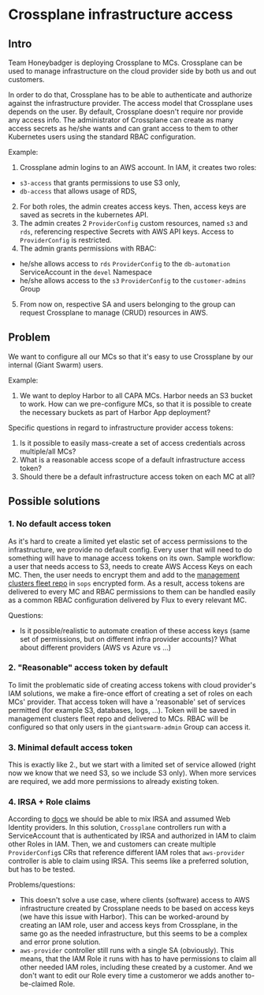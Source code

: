 # Crossplane infrastructure access

## Intro

Team Honeybadger is deploying Crossplane to MCs. Crossplane can be used to manage infrastructure on the cloud provider side by both us and out customers.

In order to do that, Crossplane has to be able to authenticate and authorize against the infrastructure provider. The access model that Crossplane uses depends on the user. By default, Crossplane doesn't require nor provide any access info. The administrator of Crossplane can create as many access secrets as he/she wants and can grant access to them to other Kubernetes users using the standard RBAC configuration.

Example:
1. Crossplane admin logins to an AWS account. In IAM, it creates two roles:
  - `s3-access` that grants permissions to use S3 only,
  - `db-access` that allows usage of RDS,
2. For both roles, the admin creates access keys. Then, access keys are saved as secrets in the kubernetes API.
3. The admin creates 2 `ProviderConfig` custom resources, named `s3` and `rds`, referencing respective Secrets with AWS API keys. Access to `ProviderConfig` is restricted.
4. The admin grants permissions with RBAC:
  - he/she allows access to `rds` `ProviderConfig` to the `db-automation` ServiceAccount in the `devel` Namespace
  - he/she allows access to the `s3` `ProviderConfig` to the `customer-admins` Group
5. From now on, respective SA and users belonging to the group can request Crossplane to manage (CRUD) resources in AWS.

## Problem

We want to configure all our MCs so that it's easy to use Crossplane by our internal (Giant Swarm) users.

Example:
1. We want to deploy Harbor to all CAPA MCs. Harbor needs an S3 bucket to work. How can we pre-configure MCs, so that it is possible to create the necessary buckets as part of Harbor App deployment?

Specific questions in regard to infrastructure provider access tokens:

1. Is it possible to easily mass-create a set of access credentials across multiple/all MCs?
2. What is a reasonable access scope of a default infrastructure access token?
3. Should there be a default infrastructure access token on each MC at all?

## Possible solutions

### 1. No default access token

As it's hard to create a limited yet elastic set of access permissions to the infrastructure, we provide no default config. Every user that will need to do something will have to manage access tokens on its own. Sample workflow: a user that needs access to S3, needs to create AWS Access Keys on each MC. Then, the user needs to encrypt them and add to the [management clusters fleet repo](https://github.com/giantswarm/management-clusters-fleet/) in `sops` encrypted form. As a result, access tokens are delivered to every MC and RBAC permissions to them can be handled easily as a common RBAC configuration delivered by Flux to every relevant MC.

Questions:
- Is it possible/realistic to automate creation of these access keys (same set of permissions, but on different infra provider accounts)? What about different providers (AWS vs Azure vs ...)

### 2. "Reasonable" access token by default

To limit the problematic side of creating access tokens with cloud provider's IAM solutions, we make a fire-once effort of creating a set of roles on each MCs' provider. That access token will have a 'reasonable' set of services permitted (for example S3, databases, logs, ...). Token will be saved in management clusters fleet repo and delivered to MCs. RBAC will be configured so that only users in the `giantswarm-admin` Group can access it.

### 3. Minimal default access token

This is exactly like 2., but we start with a limited set of service allowed (right now we know that we need S3, so we include S3 only). When more services are required, we add more permissions to already existing token.

### 4. IRSA + Role claims

According to [docs](https://github.com/upbound/provider-aws/blob/main/AUTHENTICATION.md) we should be able to mix IRSA and assumed Web Identity providers. In this solution, `Crossplane` controllers run with a ServiceAccount that is authenticated by IRSA and authorized in IAM to claim other Roles in IAM. Then, we and customers can create multiple `ProviderConfig`s CRs that reference different IAM roles that `aws-provider` controller is able to claim using IRSA. This seems like a preferred solution, but has to be tested.

Problems/questions:
- This doesn't solve a use case, where clients (software) access to AWS infrastructure created by Crossplane needs to be based on access keys (we have this issue with Harbor). This can be worked-around by creating an IAM role, user and access keys from Crossplane, in the same go as the needed infrastructure, but this seems to be a complex and error prone solution.
- `aws-provider` controller still runs with a single SA (obviously). This means, that the IAM Role it runs with has to have permissions to claim all other needed IAM roles, including these created by a customer. And we don't want to edit our Role every time a customeror we adds another to-be-claimed Role.


